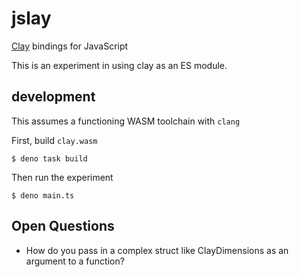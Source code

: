 # jslay

[Clay][clay] bindings for JavaScript

This is an experiment in using clay as an ES module.

## development

This assumes a functioning WASM toolchain with `clang`

First, build `clay.wasm`

```shellsession
$ deno task build
```

Then run the experiment

```shellsession
$ deno main.ts
```

## Open Questions

- How do you pass in a complex struct like ClayDimensions as an argument to a function?

[clay]: https://github.com/nicbarker/clay

